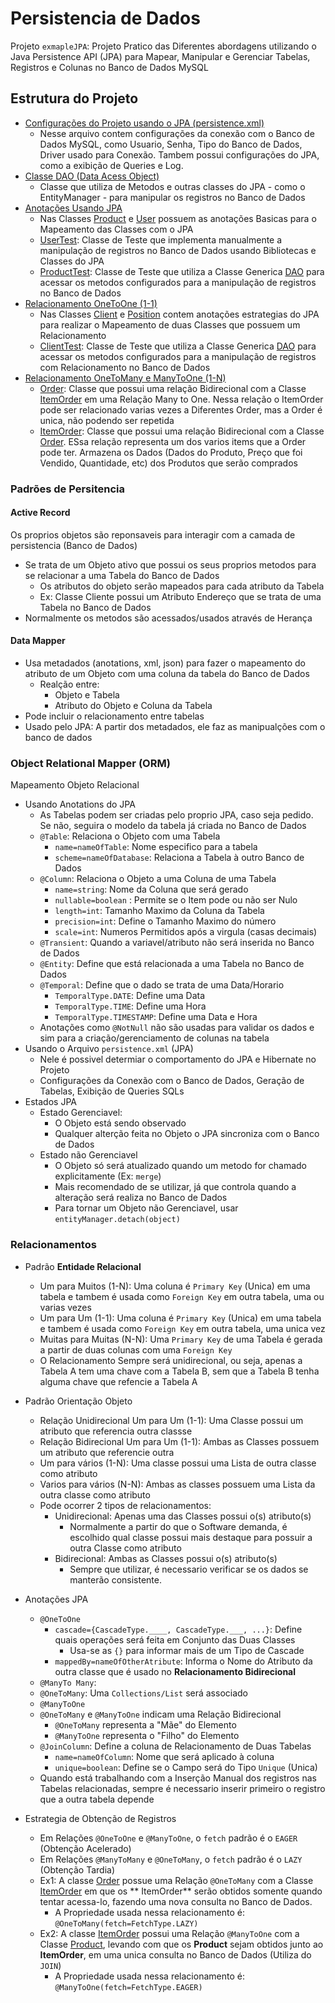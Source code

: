 # Persistencia de Dados

Projeto ``exmapleJPA``: Projeto Pratico das Diferentes abordagens utilizando o Java Persistence API (JPA) para Mapear,
Manipular e Gerenciar Tabelas, Registros e Colunas no Banco de Dados MySQL

## Estrutura do Projeto

- [Configurações do Projeto usando o JPA (persistence.xml)](src\main\resources\META-INF\persistence.xml)
    - Nesse arquivo contem configurações da conexão com o Banco de Dados MySQL, como Usuario, Senha, Tipo do Banco de
      Dados, Driver usado para Conexão. Tambem possui configurações do JPA, como a exibição de Queries e Log.
- [Classe DAO (Data Acess Object)](src\main\java\com\guilhermepalma\exampleJPA\model\DAO\DAO.java)
    - Classe que utiliza de Metodos e outras classes do JPA - como o EntityManager - para manipular os registros no
      Banco de Dados
- [Anotações Usando JPA](src\main\java\com\guilhermepalma\exampleJPA\model)
    - Nas Classes [Product](src\main\java\com\guilhermepalma\exampleJPA\model\Product.java)
      e [User](src\main\java\com\guilhermepalma\exampleJPA\model\User.java) possuem as anotações Basicas para o
      Mapeamento das Classes com o JPA
    - [UserTest](src\test\java\model\UserTest.java): Classe de Teste que implementa manualmente a manipulação de
      registros no Banco de Dados usando Bibliotecas e Classes do JPA
    - [ProductTest](src\test\java\model\ProductTest.java): Classe de Teste que utiliza a Classe Generica
      [DAO](src\main\java\com\guilhermepalma\exampleJPA\model\DAO\DAO.java) para acessar os metodos configurados para a
      manipulação de registros no Banco de Dados
- [Relacionamento OneToOne (1-1)](src\main\java\com\guilhermepalma\exampleJPA\model\relations\oneToOne)
    - Nas Classes [Client](src\main\java\com\guilhermepalma\exampleJPA\model\relations\oneToOne\Client.java)
      e [Position](src\main\java\com\guilhermepalma\exampleJPA\model\relations\oneToOne\Position.java) contem anotações
      estrategias do JPA para realizar o Mapeamento de duas Classes que possuem um Relacionamento
    - [ClientTest](src\test\java\model\relations\oneToOne\ClientTest.java): Classe de Teste que utiliza a Classe
      Generica [DAO](src\main\java\com\guilhermepalma\exampleJPA\model\DAO\DAO.java) para acessar os metodos
      configurados para a manipulação de registros com Relacionamento no Banco de Dados
- [Relacionamento OneToMany e ManyToOne (1-N)](src\main\java\com\guilhermepalma\exampleJPA\model\relations\oneToMany)
    - [Order](src\main\java\com\guilhermepalma\exampleJPA\model\relations\oneToMany\Order.java): Classe que possui uma
      relação Bidirecional com a Classe
      [ItemOrder](src\main\java\com\guilhermepalma\exampleJPA\model\relations\manyToOne\ItemOrder.java) em uma Relação
      Many to One. Nessa relação o ItemOrder pode ser relacionado varias vezes a Diferentes Order, mas a Order é unica,
      não podendo ser repetida
    - [ItemOrder](src\main\java\com\guilhermepalma\exampleJPA\model\relations\manyToOne\ItemOrder.java): Classe que
      possui uma relação Bidirecional com a Classe
      [Order](src\main\java\com\guilhermepalma\exampleJPA\model\relations\oneToMany\Order.java). ESsa relação representa
      um dos varios items que a Order pode ter. Armazena os Dados (Dados do Produto, Preço que foi Vendido, Quantidade,
      etc) dos Produtos que serão comprados

### Padrões de Persitencia

#### Active Record

Os proprios objetos são reponsaveis para interagir com a camada de persistencia (Banco de Dados)

- Se trata de um Objeto ativo que possui os seus proprios metodos para se relacionar a uma Tabela do Banco de Dados
    - Os atributos do objeto serão mapeados para cada atributo da Tabela
    - Ex: Classe Cliente possui um Atributo Endereço que se trata de uma Tabela no Banco de Dados
- Normalmente os metodos são acessados/usados através de Herança

#### Data Mapper

- Usa metadados (anotations, xml, json) para fazer o mapeamento do atributo de um Objeto com uma coluna da tabela do
  Banco de Dados
    - Realção entre:
        - Objeto e Tabela
        - Atributo do Objeto e Coluna da Tabela
- Pode incluir o relacionamento entre tabelas
- Usado pelo JPA: A partir dos metadados, ele faz as manipualções com o banco de dados

### Object Relational Mapper (ORM)

Mapeamento Objeto Relacional

- Usando Anotations do JPA
    - As Tabelas podem ser criadas pelo proprio JPA, caso seja pedido. Se não, seguira o modelo da tabela já criada no
      Banco de Dados
    - ``@Table``: Relaciona o Objeto com uma Tabela
        - ``name=nameOfTable``: Nome especifico para a tabela
        - ``scheme=nameOfDatabase``: Relaciona a Tabela à outro Banco de Dados
    - ``@Column``: Relaciona o Objeto a uma Coluna de uma Tabela
        - ``name=string``: Nome da Coluna que será gerado
        - ``nullable=boolean`` : Permite se o Item pode ou não ser Nulo
        - ``length=int``: Tamanho Maximo da Coluna da Tabela
        - ``precision=int``: Define o Tamanho Maximo do número
        - ``scale=int``: Numeros Permitidos após a virgula (casas decimais)
    - ``@Transient``: Quando a variavel/atributo não será inserida no Banco de Dados
    - ``@Entity``: Define que está relacionada a uma Tabela no Banco de Dados
    - ``@Temporal``: Define que o dado se trata de uma Data/Horario
        - ``TemporalType.DATE``: Define uma Data
        - ``TemporalType.TIME``: Define uma Hora
        - ``TemporalType.TIMESTAMP``: Define uma Data e Hora
    - Anotações como ``@NotNull`` não são usadas para validar os dados e sim para a criação/gerenciamento de colunas na
      tabela
- Usando o Arquivo ``persistence.xml`` (JPA)
    - Nele é possivel determiar o comportamento do JPA e Hibernate no Projeto
    - Configurações da Conexão com o Banco de Dados, Geração de Tabelas, Exibição de Queries SQLs
- Estados JPA
    - Estado Gerenciavel:
        - O Objeto está sendo observado
        - Qualquer alterção feita no Objeto o JPA sincroniza com o Banco de Dados
    - Estado não Gerenciavel
        - O Objeto só será atualizado quando um metodo for chamado explicitamente (Ex: ``merge``)
        - Mais recomendado de se utilizar, já que controla quando a alteração será realiza no Banco de Dados
        - Para tornar um Objeto não Gerenciavel, usar ``entityManager.detach(object)``

### Relacionamentos

- Padrão **Entidade Relacional**
    - Um para Muitos (1-N): Uma coluna é ``Primary Key`` (Unica) em uma tabela e tambem é usada como ``Foreign Key`` em
      outra tabela, uma ou varias vezes
    - Um para Um (1-1): Uma coluna é ``Primary Key`` (Unica) em uma tabela e tambem é usada como ``Foreign Key`` em
      outra tabela, uma unica vez
    - Muitas para Muitas (N-N): Uma ``Primary Key`` de uma Tabela é gerada a partir de duas colunas com
      uma ``Foreign Key``
    - O Relacionamento Sempre será unidirecional, ou seja, apenas a Tabela A tem uma chave com a Tabela B, sem que a
      Tabela B tenha alguma chave que refencie a Tabela A
- Padrão Orientação Objeto
    - Relação Unidirecional Um para Um (1-1): Uma Classe possui um atributo que referencia outra classse
    - Relação Bidirecional Um para Um (1-1): Ambas as Classes possuem um atributo que referencie outra
    - Um para vários (1-N): Uma classe possui uma Lista de outra classe como atributo
    - Varios para vários (N-N): Ambas as classes possuem uma Lista da outra classe como atributo
    - Pode ocorrer 2 tipos de relacionamentos:
        - Unidirecional: Apenas uma das Classes possui o(s) atributo(s)
            - Normalmente a partir do que o Software demanda, é escolhido qual classe possui mais destaque para possuir
              a outra Classe como atributo
        - Bidirecional: Ambas as Classes possui o(s) atributo(s)
            - Sempre que utilizar, é necessario verificar se os dados se manterão consistente.
- Anotações JPA
    - ``@OneToOne``
        - ``cascade={CascadeType.____, CascadeType.___, ...}``: Define quais operações será feita em Conjunto das Duas
          Classes
            - Usa-se as ``{}`` para informar mais de um Tipo de Cascade
        - ``mappedBy=nameOfOtherAtribute``: Informa o Nome do Atributo da outra classe que é usado no **Relacionamento
          Bidirecional**
    - ``@ManyTo Many``:
    - ``@OneToMany``: Uma ``Collections/List`` será associado
    - ``@ManyToOne``
    - ``@OneToMany`` e ``@ManyToOne`` indicam uma Relação Bidirecional
        - ``@OneToMany`` representa a "Mãe" do Elemento
        - ``@ManyToOne`` representa o "Filho" do Elemento
    - ``@JoinColumn``: Define a coluna de Relacionamento de Duas Tabelas
        - ``name=nameOfColumn``: Nome que será aplicado à coluna
        - ``unique=boolean``: Define se o Campo será do Tipo ``Unique`` (Unica)
    - Quando está trabalhando com a Inserção Manual dos registros nas Tabelas relacionadas, sempre é necessario inserir
      primeiro o registro que a outra tabela depende

- Estrategia de Obtenção de Registros
    - Em Relações ``@OneToOne`` e ``@ManyToOne``, o ``fetch`` padrão é o ``EAGER`` (Obtenção Acelerado)
    - Em Relações ``@ManyToMany`` e ``@OneToMany``, o ``fetch`` padrão é o ``LAZY`` (Obtenção Tardia)
    - Ex1: A classe [Order](src\main\java\com\guilhermepalma\exampleJPA\model\relations\oneToMany\Order.java) possue uma
      Relação ``@OneToMany`` com a Classe
      [ItemOrder](src\main\java\com\guilhermepalma\exampleJPA\model\relations\manyToOne\ItemOrder.java) em que os **
      ItemOrder** serão obtidos somente quando tentar acessa-lo, fazendo uma nova consulta no Banco de Dados.
        - A Propriedade usada nessa relacionamento é: ``@OneToMany(fetch=FetchType.LAZY)``
    - Ex2: A classe [ItemOrder](src\main\java\com\guilhermepalma\exampleJPA\model\relations\manyToOne\ItemOrder.java)
      possui uma Relação ``@ManyToOne`` com a Classe
      [Product](src\main\java\com\guilhermepalma\exampleJPA\model\Product.java), levando com que os
      **Product** sejam obtidos junto ao **ItemOrder**, em uma unica consulta no Banco de Dados (Utiliza do ``JOIN``)
        - A Propriedade usada nessa relacionamento é: ``@ManyToOne(fetch=FetchType.EAGER)``